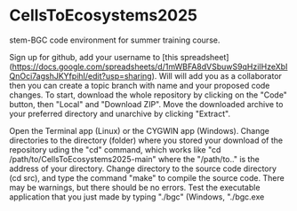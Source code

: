 # CellsToEcosystems2025
stem-BGC code environment for summer training course.

Sign up for github, add your username to [this spreadsheet] (https://docs.google.com/spreadsheets/d/1mWBFA8dVSbuwS9qHziIHzeXbIQnOci7agshJKYfpihI/edit?usp=sharing). Will will add you as a collaborator then you can create a topic branch with name and your proposed code changes. To start, download the whole repository by clicking on the "Code" button, then "Local" and "Download ZIP". Move the downloaded archive to your preferred directory and unarchive by clicking "Extract".

Open the Terminal app (Linux) or the CYGWIN app (Windows). Change directories to the directory (folder) where you stored your download of the repository uding the "cd" command, which works like "cd /path/to/CellsToEcosystems2025-main" where the "/path/to.." is the address of your directory. Change directory to the source code directory (cd src), and type the command "make" to compile the source code. There may be warnings, but there should be no errors. Test the executable application that you just made by typing "./bgc" (Windows, "./bgc.exe
